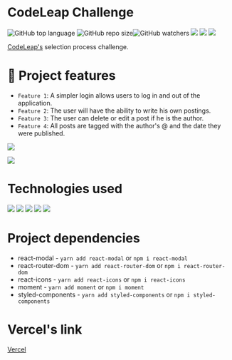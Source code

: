 # CodeLeap Challenge

![GitHub top language](https://img.shields.io/github/languages/top/JeanGrijp/codeleap) ![GitHub repo size](https://img.shields.io/github/repo-size/JeanGrijp/codeleap)![GitHub watchers](https://img.shields.io/github/watchers/JeanGrijp/codeleap?style=social) ![](https://img.shields.io/badge/Made%20for-VSCode-1f425f.svg) ![](http://ForTheBadge.com/images/badges/built-by-developers.svg) ![](http://ForTheBadge.com/images/badges/built-with-love.svg)

[CodeLeap's](https://codeleap.co.uk/) selection process challenge.

# :hammer: Project features

- `Feature 1`: A simpler login allows users to log in and out of the application.
- `Feature 2`: The user will have the ability to write his own postings.
- `Feature 3`: The user can delete or edit a post if he is the author.
- `Feature 4`: All posts are tagged with the author's @ and the date they were published.

![](./src/assets/GIF/CodeLeap1.gif)

![](./src/assets/GIF/CodeLeap2.gif)

# Technologies used

![](https://img.shields.io/badge/HTML5-E34F26?style=for-the-badge&logo=html5&logoColor=white) ![](https://img.shields.io/badge/CSS3-1572B6?style=for-the-badge&logo=css3&logoColor=white) ![](https://img.shields.io/badge/JavaScript-F7DF1E?style=for-the-badge&logo=javascript&logoColor=black) ![](https://img.shields.io/badge/React-20232A?style=for-the-badge&logo=react&logoColor=61DAFB) ![](https://img.shields.io/badge/React_Router-CA4245?style=for-the-badge&logo=react-router&logoColor=white)

# Project dependencies

- react-modal - `yarn add react-modal` or `npm i react-modal`
- react-router-dom - `yarn add react-router-dom` or `npm i react-router-dom`
- react-icons - `yarn add react-icons` or `npm i react-icons`
- moment - `yarn add moment` or `npm i moment`
- styled-components - `yarn add styled-components` or `npm i styled-components`

# Vercel's link

[Vercel](https://codeleap-mu.vercel.app/)
